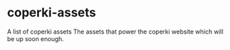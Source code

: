 # coperki-assets
A list of  coperki assets
The assets that power the coperki website which will be up soon enough.
